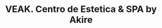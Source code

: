 ---
title: "VEAK. Centro de Estetica & SPA by Akire"
url: /tecamachalco/veak-centro-de-estetica-und-spa-by-akire/
shop: cosméticos
---